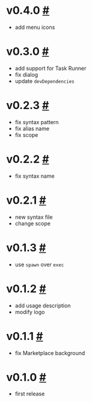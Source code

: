 # v0.4.0 [#](https://github.com/idleberg/vscode-nsis/releases/tag/0.4.0)

- add menu icons

# v0.3.0 [#](https://github.com/idleberg/vscode-nsis/releases/tag/0.3.0)

- add support for Task Runner
- fix dialog
- update `devDependencies`

# v0.2.3 [#](https://github.com/idleberg/vscode-nsis/releases/tag/0.2.3)

- fix syntax pattern
- fix alias name
- fix scope

# v0.2.2 [#](https://github.com/idleberg/vscode-nsis/releases/tag/0.2.2)

- fix syntax name

# v0.2.1 [#](https://github.com/idleberg/vscode-nsis/releases/tag/0.2.1)

- new syntax file
- change scope

# v0.1.3 [#](https://github.com/idleberg/vscode-nsis/releases/tag/0.1.3)

- use `spawn` over `exec`

# v0.1.2 [#](https://github.com/idleberg/vscode-nsis/releases/tag/0.1.2)

- add usage description
- modify logo

# v0.1.1 [#](https://github.com/idleberg/vscode-nsis/releases/tag/0.1.1)

- fix Marketplace background

# v0.1.0 [#](https://github.com/idleberg/vscode-nsis/releases/tag/0.1.0)

- first release
